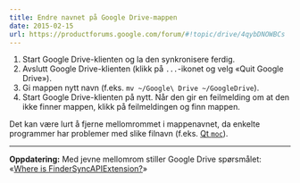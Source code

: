 ```yaml
---
title: Endre navnet på Google Drive-mappen
date: 2015-02-15
url: https://productforums.google.com/forum/#!topic/drive/4qybDNOWBCs
---
```


1.  Start Google Drive-klienten og la den synkronisere ferdig.
2.  Avslutt Google Drive-klienten (klikk på `...`-ikonet og velg «Quit Google Drive»).
3.  Gi mappen nytt navn (f.eks. `mv ~/Google\ Drive ~/GoogleDrive`).
4.  Start Google Drive-klienten på nytt. Når den gir en feilmelding om at den ikke finner mappen, klikk på feilmeldingen og finn mappen.

Det kan være lurt å fjerne mellomrommet i mappenavnet, da enkelte programmer har problemer med slike filnavn (f.eks. [Qt `moc`](../../../2012/03/24/)).

---

**Oppdatering:** Med jevne mellomrom stiller Google Drive spørsmålet: «[Where is
FinderSyncAPIExtension?](http://apple.stackexchange.com/questions/227216/where-is-findersyncapiextension-google-drive)»
